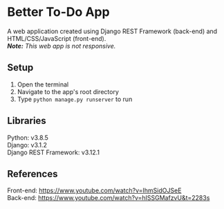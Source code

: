 # Better To-Do App
A web application created using Django REST Framework (back-end) and HTML/CSS/JavaScript (front-end).  
***Note:*** *This web app is not responsive.*

## Setup
1. Open the terminal
1. Navigate to the app's root directory
1. Type `python manage.py runserver` to run

## Libraries
Python: v3.8.5  
Django: v3.1.2  
Django REST Framework: v3.12.1

## References
Front-end: https://www.youtube.com/watch?v=IhmSidOJSeE  
Back-end: https://www.youtube.com/watch?v=hISSGMafzvU&t=2283s
